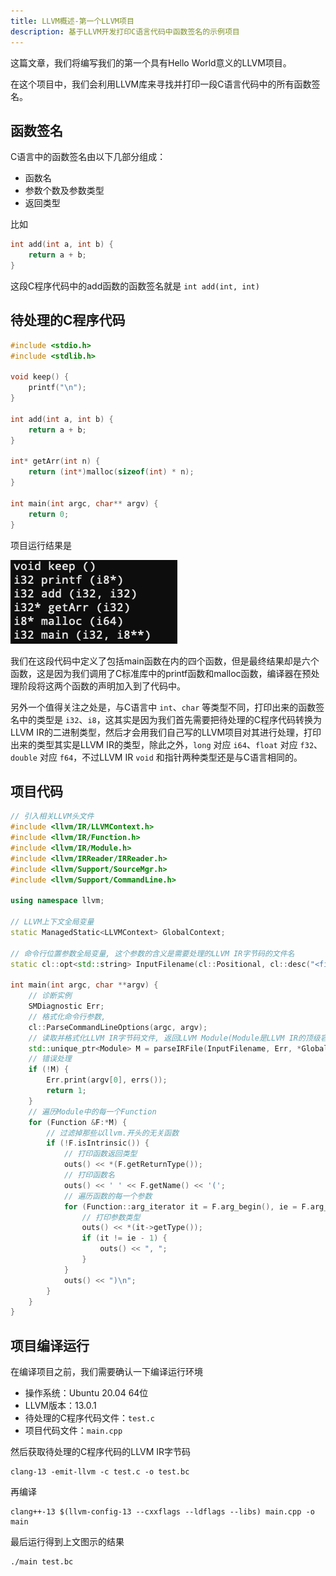 ```yaml
---
title: LLVM概述-第一个LLVM项目
description: 基于LLVM开发打印C语言代码中函数签名的示例项目
---
```


这篇文章，我们将编写我们的第一个具有Hello World意义的LLVM项目。

在这个项目中，我们会利用LLVM库来寻找并打印一段C语言代码中的所有函数签名。

## 函数签名

C语言中的函数签名由以下几部分组成：
- 函数名
- 参数个数及参数类型
- 返回类型

比如
```c
int add(int a, int b) {
    return a + b;
}
```
这段C程序代码中的add函数的函数签名就是 `int add(int, int)`

## 待处理的C程序代码

```c
#include <stdio.h>
#include <stdlib.h>

void keep() {
    printf("\n");
}

int add(int a, int b) {
    return a + b;
}

int* getArr(int n) {
    return (int*)malloc(sizeof(int) * n);
}

int main(int argc, char** argv) {
    return 0;
}
```

项目运行结果是

![运行结果](./assets/03-01.png)

我们在这段代码中定义了包括main函数在内的四个函数，但是最终结果却是六个函数，这是因为我们调用了C标准库中的printf函数和malloc函数，编译器在预处理阶段将这两个函数的声明加入到了代码中。

另外一个值得关注之处是，与C语言中 `int`、`char` 等类型不同，打印出来的函数签名中的类型是 `i32`、`i8`，这其实是因为我们首先需要把待处理的C程序代码转换为LLVM IR的二进制类型，然后才会用我们自己写的LLVM项目对其进行处理，打印出来的类型其实是LLVM IR的类型，除此之外，`long` 对应 `i64`、`float` 对应 `f32`、`double` 对应 `f64`，不过LLVM IR `void` 和指针两种类型还是与C语言相同的。

## 项目代码

```cpp
// 引入相关LLVM头文件
#include <llvm/IR/LLVMContext.h>
#include <llvm/IR/Function.h>
#include <llvm/IR/Module.h>
#include <llvm/IRReader/IRReader.h>
#include <llvm/Support/SourceMgr.h>
#include <llvm/Support/CommandLine.h>

using namespace llvm;

// LLVM上下文全局变量
static ManagedStatic<LLVMContext> GlobalContext;

// 命令行位置参数全局变量, 这个参数的含义是需要处理的LLVM IR字节码的文件名
static cl::opt<std::string> InputFilename(cl::Positional, cl::desc("<filename>.bc"), cl::Required);

int main(int argc, char **argv) {
    // 诊断实例
    SMDiagnostic Err;
    // 格式化命令行参数,
    cl::ParseCommandLineOptions(argc, argv);
    // 读取并格式化LLVM IR字节码文件, 返回LLVM Module(Module是LLVM IR的顶级容器)
    std::unique_ptr<Module> M = parseIRFile(InputFilename, Err, *GlobalContext);
    // 错误处理
    if (!M) {
        Err.print(argv[0], errs());
        return 1;
    }
    // 遍历Module中的每一个Function
    for (Function &F:*M) {
        // 过滤掉那些以llvm.开头的无关函数
        if (!F.isIntrinsic()) {
            // 打印函数返回类型
            outs() << *(F.getReturnType());
            // 打印函数名
            outs() << ' ' << F.getName() << '(';
            // 遍历函数的每一个参数
            for (Function::arg_iterator it = F.arg_begin(), ie = F.arg_end(); it != ie; it++) {
                // 打印参数类型
                outs() << *(it->getType());
                if (it != ie - 1) {
                    outs() << ", ";
                }
            }
            outs() << ")\n";
        }
    }
}
```

## 项目编译运行

在编译项目之前，我们需要确认一下编译运行环境
- 操作系统：Ubuntu 20.04 64位
- LLVM版本：13.0.1
- 待处理的C程序代码文件：`test.c`
- 项目代码文件：`main.cpp`

然后获取待处理的C程序代码的LLVM IR字节码

```shell
clang-13 -emit-llvm -c test.c -o test.bc
```

再编译

```shell
clang++-13 $(llvm-config-13 --cxxflags --ldflags --libs) main.cpp -o main
```

最后运行得到上文图示的结果

```shell
./main test.bc
```
